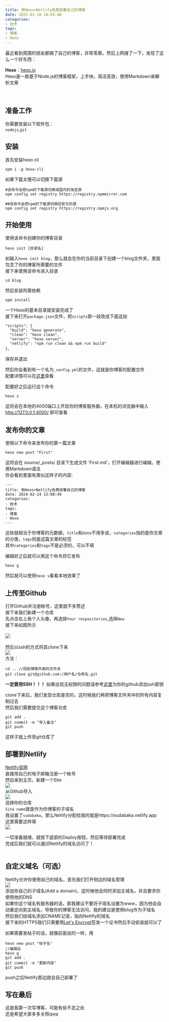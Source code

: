 ```yaml
---
title: 用Hexo+Netlify免费部署自己的博客
date: 2025-01-18 18:03:40
categories: 
- 技术
tags:
- 博客
- Hexo
---
```


最近看到周围的朋友都搞了自己的博客，非常羡慕。然后上网搜了一下，发现了这么一个好东西：

**Hexo**：[hexo.io](https://hexo.io "点我前往Hexo官网")
<br>
Hexo是一款基于Node.js的博客框架，上手快，简洁高效，使用Markdown来解析文章
<br><br><br>



## 准备工作
你需要安装以下软件包：<br>
``nodejs``,``git``<br>

## 安装
首先安装hexo cli

```
npm i -g hexo-cli
```
如果下载太慢可以切换下载源
```
#该命令会把npm的下载源切换成国内的淘宝源
npm config set registry https://registry.npmmirror.com

##该命令会把npm的下载源切换回官方的源
npm config set registry https://registry.npmjs.org
```

## 开始使用
使用该命令创建你的博客目录
```
hexo init {目录名}
```
如输入``hexo init blog``，那么就会在你的当前目录下创建一个blog文件夹，里面包含了你的博客所需要的文件<br>
接下来使用该命令进入目录
```
cd blog
```
然后安装所需依赖
```
npm install
```
一个Hexo的基本目录就安装完成了<br>
接下来打开``package.json``文件，把``scripts``那一段改成下面这段
```
"scripts": {
  "build": "hexo generate",
  "clean": "hexo clean",
  "server": "hexo server",
  "netlify": "npm run clean && npm run build"
}，
```
保存并退出<br>


然后你会看到有一个名为``_config.yml``的文件，这就是你博客的配置文件<br>
配置详情可以在[这里](https://hexo.io/zh-cn/docs/configuration.html "点我前往")查看<br>

配置好之后运行这个命令
```
hexo s
```
这将会在本地的4000端口上开启你的博客服务器，在本机的浏览器中输入
http://127.0.0.1:4000/
即可查看

## 发布你的文章
使用以下命令来发布你的第一篇文章
```
hexo new post "First"
```
这将会在 source/_posts/ 目录下生成文件 ‘First.md’，打开编辑器进行编辑，使用Markdown语法<br>
你会看到里面有类似这样子的内容:
```
---
title: 用Hexo+Netlify免费部署自己的博客
date: 2024-02-24 13:08:49
categories: 
- 技术
tags:
- 博客
- Hexo
---

```
这些就相当于你博客的元数据，``title``和``date``不用多说，``categories``指的是你文章的分类，``tags``则是这篇文章的标签<br>
其中``categories``和``tags``不是必须的，可以不填

编辑好之后就可以用这个命令将它发布
```
hexo g
```
然后就可以使用``hexo s``看看本地效果了

## 上传至Github
打开Github并注册帐号，这里就不多赘述<br>
接下来我们新建一个仓库<br>
先点击右上角个人头像，再选择``Your respositories``,选择``New``<br>
接下来如图所示<br>
<br>![](2025-01-19T18-44-56.208Z.png)<br><br>
然后以ssh的方式将其clone下来
<br>![](2025-01-19T18-53-15.796Z.png)<br>
方法：
```
cd .. //回到博客外面的文件夹
git clone git@github.com:/用户名/仓库名.git
```
**一定要用SSH！！！**
如果出现无权限的问题请参考[这里](https://zhuanlan.zhihu.com/p/62022220 "解决无权限问题")为你的github添加ssh密钥<br>

clone下来后，我们发现仓库是空的，这时候我们再把博客文件夹中的所有内容复制过去<br>
然后我们需要提交这个博客仓库
```
git add .
git commit -m "写入备注"
git push
```
这样子就上传至git仓库了

## 部署到Netlify
[Netlify官网](https://www.netlify.com)<br>
直接用自己的电子邮箱注册一个帐号<br>
然后来到主页，新建一个Site
<br>![](https://pic.imgdb.cn/item/65da23619f345e8d03ed0897.jpg)<br>
从Github导入
<br>![](https://pic.imgdb.cn/item/65da29a49f345e8d03fc54ff.jpg)<br>
选择你的仓库
<br>
``Site name``就是作为你博客的子域名
<br>
我设置了``sudabaka``，那么Netlify分配给我的就是https://sudabaka.netlify.app
<br>
这里需要这样填
<br>![](https://pic.imgdb.cn/item/65da2fad9f345e8d030966fb.jpg)<br>

一切准备就绪，就按下底部的Deploy按钮，然后等待部署完成<br>
完成后我们就可以通过Netlify的域名访问了！
<br>
<br>

## 自定义域名（可选）
Netlify允许你使用自己的域名，首先我们打开侧边的域名管理
<br>![](https://pic.imgdb.cn/item/65da31e59f345e8d030d787f.jpg)<br>
添加你自己的子域名(Add a domain)，这时候他会同时添加主域名，并且要求你使用他的DNS<br>
如果你这个域名有服务器的话，那我建议不要将子域名设置为www，因为他会自动重定向到主域名，导致你的博客无法访问，我的建议是使用blog作为子域名<br>
然后我们给域名添加CNAME记录，指向Netlify的域名
<br>
接下来的HTTPS我们只需要用[Let's Encrypt](https://letsencrypt.org/zh-cn/)签发一个证书然后手动安装就可以了

如果需要发帖子的话，就像前面说的一样，用
```
hexo new post "帖子名"
//编辑后
hexo g
git add .
git commit -m "更新内容"
git push
```
push之后Netlify那边就会自己部署了

## 写在最后
这是我第一次写博客，可能有些不足之处<br>
还是希望大家多多关照qwp